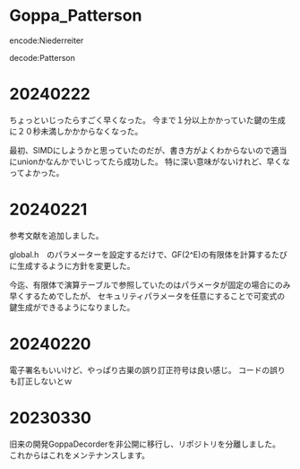 # Goppa_Patterson

encode:Niederreiter

decode:Patterson

# 20240222
ちょっといじったらすごく早くなった。
今まで１分以上かかっていた鍵の生成に２０秒未満しかかからなくなった。

最初、SIMDにしようかと思っていたのだが、書き方がよくわからないので適当にunionかなんかでいじってたら成功した。
特に深い意味がないけれど、早くなってよかった。

# 20240221
参考文献を追加しました。

global.h　のパラメーターを設定するだけで、GF(2^E)の有限体を計算するたびに生成するように方針を変更した。

今迄、有限体で演算テーブルで参照していたのはパラメータが固定の場合にのみ早くするためでしたが、
セキュリティパラメータを任意にすることで可変式の鍵生成ができるようになりました。

# 20240220
電子署名もいいけど、やっぱり古巣の誤り訂正符号は良い感じ。
コードの誤りも訂正しないとｗ

# 20230330

旧来の開発GoppaDecorderを非公開に移行し、リポジトリを分離しました。  
これからはこれをメンテナンスします。
